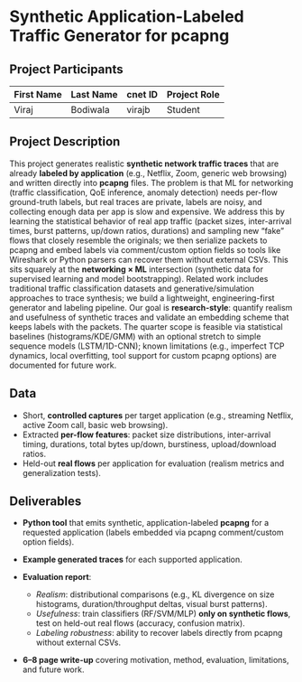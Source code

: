 # Synthetic Application-Labeled Traffic Generator for pcapng

## Project Participants

| First Name | Last Name | cnet ID | Project Role |
| ---------- | --------- | ------- | ------------ |
|   Viraj    | Bodiwala  |  virajb |   Student    |

## Project Description

This project generates realistic **synthetic network traffic traces** that are already **labeled by application** (e.g., Netflix, Zoom, generic web browsing) and written directly into **pcapng** files. The problem is that ML for networking (traffic classification, QoE inference, anomaly detection) needs per-flow ground-truth labels, but real traces are private, labels are noisy, and collecting enough data per app is slow and expensive. We address this by learning the statistical behavior of real app traffic (packet sizes, inter-arrival times, burst patterns, up/down ratios, durations) and sampling new “fake” flows that closely resemble the originals; we then serialize packets to pcapng and embed labels via comment/custom option fields so tools like Wireshark or Python parsers can recover them without external CSVs. This sits squarely at the **networking × ML** intersection (synthetic data for supervised learning and model bootstrapping). Related work includes traditional traffic classification datasets and generative/simulation approaches to trace synthesis; we build a lightweight, engineering-first generator and labeling pipeline. Our goal is **research-style**: quantify realism and usefulness of synthetic traces and validate an embedding scheme that keeps labels with the packets. The quarter scope is feasible via statistical baselines (histograms/KDE/GMM) with an optional stretch to simple sequence models (LSTM/1D-CNN); known limitations (e.g., imperfect TCP dynamics, local overfitting, tool support for custom pcapng options) are documented for future work.

## Data

* Short, **controlled captures** per target application (e.g., streaming Netflix, active Zoom call, basic web browsing).
* Extracted **per-flow features**: packet size distributions, inter-arrival timing, durations, total bytes up/down, burstiness, upload/download ratios.
* Held-out **real flows** per application for evaluation (realism metrics and generalization tests).

## Deliverables

* **Python tool** that emits synthetic, application-labeled **pcapng** for a requested application (labels embedded via pcapng comment/custom option fields).
* **Example generated traces** for each supported application.
* **Evaluation report**:

  * *Realism*: distributional comparisons (e.g., KL divergence on size histograms, duration/throughput deltas, visual burst patterns).
  * *Usefulness*: train classifiers (RF/SVM/MLP) **only on synthetic flows**, test on held-out real flows (accuracy, confusion matrix).
  * *Labeling robustness*: ability to recover labels directly from pcapng without external CSVs.
* **6–8 page write-up** covering motivation, method, evaluation, limitations, and future work.
